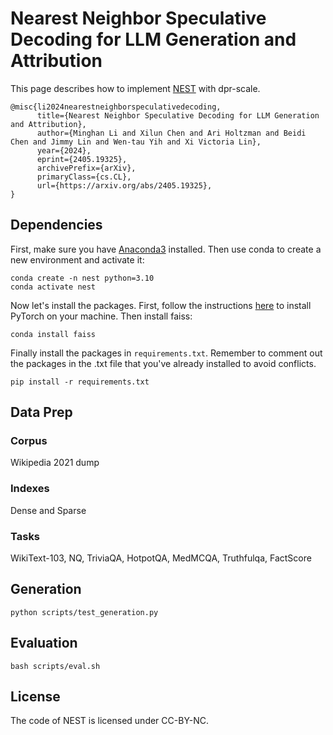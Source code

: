 # Nearest Neighbor Speculative Decoding for LLM Generation and Attribution
This page describes how to implement [NEST](https://arxiv.org/abs/2405.19325) with dpr-scale.
```
@misc{li2024nearestneighborspeculativedecoding,
      title={Nearest Neighbor Speculative Decoding for LLM Generation and Attribution}, 
      author={Minghan Li and Xilun Chen and Ari Holtzman and Beidi Chen and Jimmy Lin and Wen-tau Yih and Xi Victoria Lin},
      year={2024},
      eprint={2405.19325},
      archivePrefix={arXiv},
      primaryClass={cs.CL},
      url={https://arxiv.org/abs/2405.19325}, 
}
```
## Dependencies
First, make sure you have [Anaconda3](https://docs.anaconda.com/anaconda/install/index.html) installed.
Then use conda to create a new environment and activate it:
```
conda create -n nest python=3.10
conda activate nest
```
Now let's install the packages. First, follow the instructions [here](https://pytorch.org/get-started/locally/) to install PyTorch on your machine.
Then install faiss:
```
conda install faiss
```
Finally install the packages in `requirements.txt`. Remember to comment out the packages in the .txt file that you've already installed to avoid conflicts.
```
pip install -r requirements.txt
```

## Data Prep
### Corpus
Wikipedia 2021 dump
### Indexes
Dense and Sparse
### Tasks
WikiText-103, NQ, TriviaQA, HotpotQA, MedMCQA, Truthfulqa, FactScore


## Generation
```
python scripts/test_generation.py
```
## Evaluation
```
bash scripts/eval.sh
```
## License
The code of NEST is licensed under CC-BY-NC.